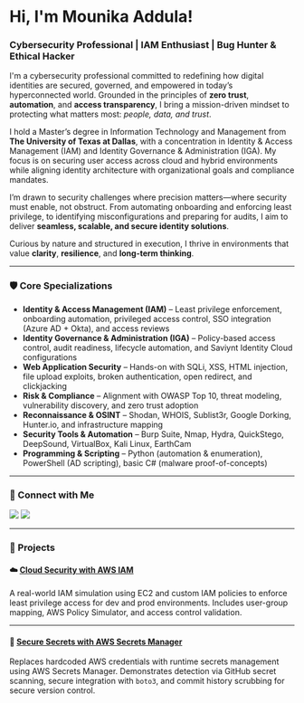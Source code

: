 <h1>Hi, I'm Mounika Addula!</h1>
<h3>Cybersecurity Professional | IAM Enthusiast | Bug Hunter & Ethical Hacker</h3>

<p>
I'm a cybersecurity professional committed to redefining how digital identities are secured, governed, and empowered in today’s hyperconnected world. Grounded in the principles of <strong>zero trust</strong>, <strong>automation</strong>, and <strong>access transparency</strong>, I bring a mission-driven mindset to protecting what matters most: <em>people, data, and trust</em>.
</p>

<p>
I hold a Master’s degree in Information Technology and Management from <strong>The University of Texas at Dallas</strong>, with a concentration in Identity & Access Management (IAM) and Identity Governance & Administration (IGA). My focus is on securing user access across cloud and hybrid environments while aligning identity architecture with organizational goals and compliance mandates.
</p>

<p>
I’m drawn to security challenges where precision matters—where security must enable, not obstruct. From automating onboarding and enforcing least privilege, to identifying misconfigurations and preparing for audits, I aim to deliver <strong>seamless, scalable, and secure identity solutions</strong>.
</p>

<p>
Curious by nature and structured in execution, I thrive in environments that value <strong>clarity</strong>, <strong>resilience</strong>, and <strong>long-term thinking</strong>.
</p>

---

### 🛡️ Core Specializations

<ul>
  <li><b>Identity & Access Management (IAM)</b> – Least privilege enforcement, onboarding automation, privileged access control, SSO integration (Azure AD + Okta), and access reviews</li>
  <li><b>Identity Governance & Administration (IGA)</b> – Policy-based access control, audit readiness, lifecycle automation, and Saviynt Identity Cloud configurations</li>
  <li><b>Web Application Security</b> – Hands-on with SQLi, XSS, HTML injection, file upload exploits, broken authentication, open redirect, and clickjacking</li>
  <li><b>Risk & Compliance</b> – Alignment with OWASP Top 10, threat modeling, vulnerability discovery, and zero trust adoption</li>
  <li><b>Reconnaissance & OSINT</b> – Shodan, WHOIS, Sublist3r, Google Dorking, Hunter.io, and infrastructure mapping</li>
  <li><b>Security Tools & Automation</b> – Burp Suite, Nmap, Hydra, QuickStego, DeepSound, VirtualBox, Kali Linux, EarthCam</li>
  <li><b>Programming & Scripting</b> – Python (automation & enumeration), PowerShell (AD scripting), basic C# (malware proof-of-concepts)</li>
</ul>

---

### 🔗 Connect with Me

<p>
<a href="https://www.linkedin.com/in/addula-mounika"><img src="https://img.shields.io/badge/LinkedIn-0A66C2?style=flat&logo=linkedin&logoColor=white" /></a>
<a href="mailto:addulamounika2509@gmail.com"><img src="https://img.shields.io/badge/Gmail-D14836?style=flat&logo=gmail&logoColor=white" /></a>
</p>


---

### 🚀 Projects

#### ☁️ [Cloud Security with AWS IAM](https://github.com/addula-mounika12/aws-iam-cloud-security)   
A real-world IAM simulation using EC2 and custom IAM policies to enforce least privilege access for dev and prod environments. Includes user-group mapping, AWS Policy Simulator, and access control validation.

 

---

#### 🔐 [Secure Secrets with AWS Secrets Manager](https://github.com/addula-mounika12/-Secure-Secrets-with-AWS-Secrets-Manager) 
Replaces hardcoded AWS credentials with runtime secrets management using AWS Secrets Manager. Demonstrates detection via GitHub secret scanning, secure integration with `boto3`, and commit history scrubbing for secure version control.

